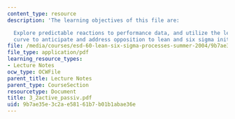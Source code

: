 ```yaml
---
content_type: resource
description: 'The learning objectives of this file are:

  Explore predictable reactions to performance data, and utilize the leadership transition
  curve to anticipate and address opposition to lean and six sigma initiatives.'
file: /media/courses/esd-60-lean-six-sigma-processes-summer-2004/9b7ae35e3c2ae58161b7b01b1abae36e_3_2active_passiv.pdf
file_type: application/pdf
learning_resource_types:
- Lecture Notes
ocw_type: OCWFile
parent_title: Lecture Notes
parent_type: CourseSection
resourcetype: Document
title: 3_2active_passiv.pdf
uid: 9b7ae35e-3c2a-e581-61b7-b01b1abae36e
---
```


